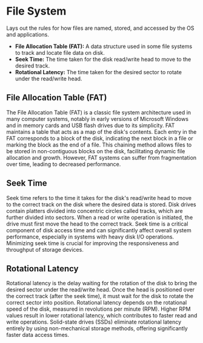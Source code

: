 # File System

Lays out the rules for how files are named, stored, and accessed by the OS and applications.

- **File Allocation Table (FAT):** A data structure used in some file systems to track and locate file data on disk.
- **Seek Time:** The time taken for the disk read/write head to move to the desired track.
- **Rotational Latency:** The time taken for the desired sector to rotate under the read/write head.

## **File Allocation Table (FAT)**

The File Allocation Table (FAT) is a classic file system architecture used in many computer systems, notably in early versions of Microsoft Windows and in memory cards and USB flash drives due to its simplicity. FAT maintains a table that acts as a map of the disk's contents. Each entry in the FAT corresponds to a block of the disk, indicating the next block in a file or marking the block as the end of a file. This chaining method allows files to be stored in non-contiguous blocks on the disk, facilitating dynamic file allocation and growth. However, FAT systems can suffer from fragmentation over time, leading to decreased performance.

## **Seek Time**

Seek time refers to the time it takes for the disk's read/write head to move to the correct track on the disk where the desired data is stored. Disk drives contain platters divided into concentric circles called tracks, which are further divided into sectors. When a read or write operation is initiated, the drive must first move the head to the correct track. Seek time is a critical component of disk access time and can significantly affect overall system performance, especially in systems with heavy disk I/O operations. Minimizing seek time is crucial for improving the responsiveness and throughput of storage devices.

## **Rotational Latency**

Rotational latency is the delay waiting for the rotation of the disk to bring the desired sector under the read/write head. Once the head is positioned over the correct track (after the seek time), it must wait for the disk to rotate the correct sector into position. Rotational latency depends on the rotational speed of the disk, measured in revolutions per minute (RPM). Higher RPM values result in lower rotational latency, which contributes to faster read and write operations. Solid-state drives (SSDs) eliminate rotational latency entirely by using non-mechanical storage methods, offering significantly faster data access times.
